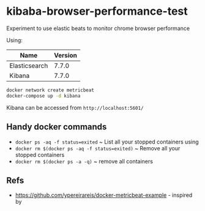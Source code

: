 # kibaba-browser-performance-test

Experiment to use elastic beats to monitor chrome browser performance

Using:

| Name           | Version       |
| -------------- | ------------- |
| Elasticsearch  | 7.7.0         |
| Kibana         | 7.7.0         |


``` bash
docker network create metricbeat
docker-compose up -d kibana
```

Kibana can be accessed from ```http://localhost:5601/```

## Handy docker commands

* `docker ps -aq -f status=exited` ~ List all your stopped containers using
* `docker rm $(docker ps -aq -f status=exited)` ~ Remove all your stopped containers
* `docker rm $(docker ps -a -q)` ~ remove all containers

## Refs

* https://github.com/ypereirareis/docker-metricbeat-example - inspired by 
